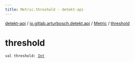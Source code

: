 ```yaml
---
title: Metric.threshold - detekt-api
---
```


[detekt-api](../../index.html) / [io.gitlab.arturbosch.detekt.api](../index.html) / [Metric](index.html) / [threshold](./threshold.html)

# threshold

`val threshold: `[`Int`](https://kotlinlang.org/api/latest/jvm/stdlib/kotlin/-int/index.html)